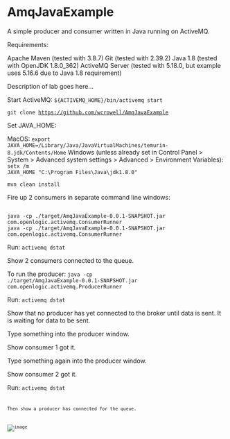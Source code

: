 # AmqJavaExample

A simple producer and consumer written in Java running on ActiveMQ.

Requirements:

Apache Maven (tested with 3.8.7)
Git (tested with 2.39.2)
Java 1.8 (tested with OpenJDK 1.8.0_362)
ActiveMQ Server (tested with 5.18.0, but example uses 5.16.6 due to Java 1.8 requirement)

Description of lab goes here…

Start ActiveMQ: <code>${ACTIVEMQ_HOME}/bin/activemq start</code>

<code>git clone https://github.com/wcrowell/AmqJavaExample</code>

Set JAVA_HOME:

MacOS:
<code>export JAVA_HOME=/Library/Java/JavaVirtualMachines/temurin-8.jdk/Contents/Home</code>
Windows (unless already set in Control Panel > System > Advanced system settings > Advanced > Environment Variables):
<code>setx /m JAVA_HOME "C:\Program Files\Java\jdk1.8.0"</code>

<code>mvn clean install</code>

Fire up 2 consumers in separate command line windows:

<code>
java -cp ./target/AmqJavaExample-0.0.1-SNAPSHOT.jar com.openlogic.activemq.ConsumerRunner
java -cp ./target/AmqJavaExample-0.0.1-SNAPSHOT.jar com.openlogic.activemq.ConsumerRunner
</code>

Run: <code>activemq dstat</code>

Show 2 consumers connected to the queue.

To run the producer: 
<code>java -cp ./target/AmqJavaExample-0.0.1-SNAPSHOT.jar com.openlogic.activemq.ProducerRunner</code>

Run: <code>activemq dstat</code>

Show that no producer has yet connected to the broker until data is sent.  It is waiting for data to be sent.

Type something into the producer window.

Show consumer 1 got it.

Type something again into the producer window.

Show consumer 2 got it.

Run: <code>activemq dstat<code>

Then show a producer has connected for the queue.


![image](https://user-images.githubusercontent.com/18705165/232038752-8d87576c-6ca9-4fb5-8c95-abc1c2142f7d.png)
